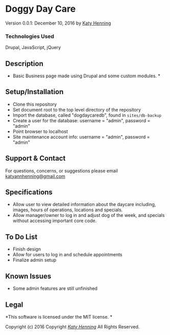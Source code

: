 # Doggy Day Care
Version 0.0.1: December 10, 2016
by [Katy Henning](https://katycodes.github.io/portfolio)

### Technologies Used
Drupal, JavaScript, jQuery

## Description
* Basic Business page made using Drupal and some custom modules. *

## Setup/Installation

* Clone this repository
* Set document root to the top level directory of the repository
* Import the database, called "dogdaycaredb", found in `sites/db-backup`
* Create a user for the database: username = "admin", password = "admin"
* Point browser to localhost
* Site maintenance account info: username = "admin", password = "admin"


## Support & Contact
For questions, concerns, or suggestions please email katyannhenning@gmail.com

## Specifications
* Allow user to view detailed information about the daycare including, images, hours of operations, locations and specials.
* Allow manager/owner to log in and adjust dog of the week, and specials without accessing important core code.

## To Do List
* Finish design
* Allow for users to log in and schedule appointments
* Finalize admin setup


## Known Issues
* Some admin features are still unfinished

## Legal
*This software is licensed under the MIT license.
*

Copyright (c) 2016 Copyright _[Katy Henning](https://katycodes.github.io/portfolio)_ All Rights Reserved.
